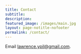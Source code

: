 ```yaml
---
title: Contact
subtitle:
description:
featured_image: /images/main.jpg
layout: page-notitle-nofooter
permalink: /contact/
---
```


Email lawrence.ypil@gmail.com.